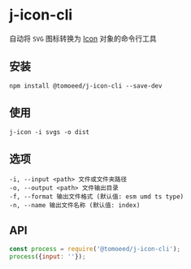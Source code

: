 # j-icon-cli
自动将 `SVG` 图标转换为 [Icon](https://github.com/meshareL/j-icon/blob/master/index.d.ts#L3) 对象的命令行工具

## 安装
```shell
npm install @tomoeed/j-icon-cli --save-dev
```

## 使用
```shell
j-icon -i svgs -o dist
```

## 选项
```text
-i, --input <path> 文件或文件夹路径
-o, --output <path> 文件输出目录
-f, --format 输出文件格式 (默认值: esm umd ts type)
-n, --name 输出文件名称 (默认值: index)
```

## API
```js
const process = require('@tomoeed/j-icon-cli');
process({input: ''});
```
